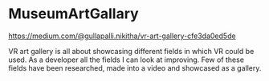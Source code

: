 # MuseumArtGallary

https://medium.com/@gullapalli.nikitha/vr-art-gallery-cfe3da0ed5de

VR art gallery is all about showcasing different fields in which VR could be used. As a developer all the fields I can look at improving. 
Few of these fields have been researched, made into a video and showcased as a gallery.
